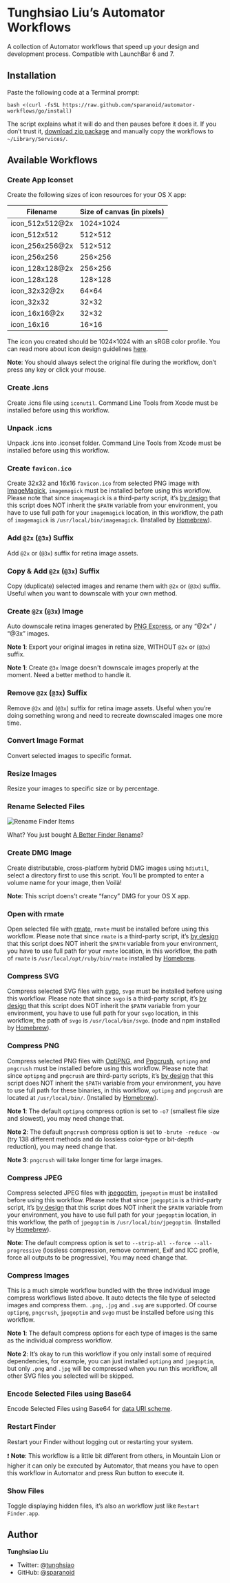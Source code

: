 # Tunghsiao Liu’s Automator Workflows
A collection of Automator workflows that speed up your design and development process. Compatible with LaunchBar 6 and 7.

## Installation
Paste the following code at a Terminal prompt:

```shell
bash <(curl -fsSL https://raw.github.com/sparanoid/automator-workflows/go/install)
```

The script explains what it will do and then pauses before it does it. If you don’t trust it, [download zip package](https://github.com/sparanoid/automator-workflows/releases) and manually copy the workflows to `~/Library/Services/`.

## Available Workflows

### Create App Iconset
Create the following sizes of icon resources for your OS X app:

Filename | Size of canvas (in pixels)
--- | ---
icon_512x512@2x | 1024×1024
icon_512x512    | 512×512
icon_256x256@2x | 512×512
icon_256x256    | 256×256
icon_128x128@2x | 256×256
icon_128x128    | 128×128
icon_32x32@2x   | 64×64
icon_32x32      | 32×32
icon_16x16@2x   | 32×32
icon_16x16      | 16×16

The icon you created should be 1024×1024 with an sRGB color profile. You can read more about icon design guidelines [here](http://developer.apple.com/library/mac/documentation/userexperience/conceptual/applehiguidelines/IconsImages/IconsImages.html).

**Note**: You should always select the original file during the workflow, don’t press any key or click your mouse.

### Create .icns
Create .icns file using `iconutil`. Command Line Tools from Xcode must be installed before using this workflow.

### Unpack .icns
Unpack .icns into .iconset folder. Command Line Tools from Xcode must be installed before using this workflow.

### Create `favicon.ico`
Create 32x32 and 16x16 `favicon.ico` from selected PNG image with [ImageMagick](http://www.imagemagick.org/), `imagemagick` must be installed before using this workflow. Please note that since `imagemagick` is a third-party script, it’s [by design](http://developer.apple.com/library/mac/#technotes/tn2065/_index.html) that this script does NOT inherit the `$PATH` variable from your environment, you have to use full path for your `imagemagick` location, in this workflow, the path of `imagemagick` is `/usr/local/bin/imagemagick`. (Installed by [Homebrew](http://mxcl.github.io/homebrew/)).

### Add `@2x` (`@3x`) Suffix
Add `@2x` or (`@3x`) suffix for retina image assets.

### Copy & Add `@2x` (`@3x`) Suffix
Copy (duplicate) selected images and rename them with `@2x` or (`@3x`)  suffix. Useful when you want to downscale with your own method.

### Create `@2x` (`@3x`) Image
Auto downscale retina images generated by [PNG Express](http://www.pngexpress.com/), or any “@2x” / “@3x” images.

**Note 1**: Export your original images in retina size, WITHOUT `@2x` or (`@3x`) suffix.

**Note 1**: Create `@3x` Image doesn't downscale images properly at the moment. Need a better method to handle it.

### Remove `@2x` (`@3x`) Suffix
Remove `@2x` and (`@3x`) suffix for retina image assets. Useful when you’re doing something wrong and need to recreate downscaled images one more time.

### Convert Image Format
Convert selected images to specific format.

### Resize Images
Resize your images to specific size or by percentage.

### Rename Selected Files

![Rename Finder Items](https://raw.github.com/sparanoid/rsrc/automator-workflows/01-rename-finder-items.png)

What? You just bought [A Better Finder Rename](http://www.publicspace.net/ABetterFinderRename/)?

### Create DMG Image
Create distributable, cross-platform hybrid DMG images using `hdiutil`, select a directory first to use this script. You’ll be prompted to enter a volume name for your image, then Voilà!

**Note**: This script doens’t create “fancy” DMG for your OS X app.

### Open with rmate
Open selected file with [rmate](https://github.com/textmate/rmate), `rmate` must be installed before using this workflow. Please note that since `rmate` is a third-party script, it’s [by design](http://developer.apple.com/library/mac/#technotes/tn2065/_index.html) that this script does NOT inherit the `$PATH` variable from your environment, you have to use full path for your `rmate` location, in this workflow, the path of `rmate` is `/usr/local/opt/ruby/bin/rmate` installed by [Homebrew](http://mxcl.github.io/homebrew/).

### Compress SVG
Compress selected SVG files with [svgo](https://github.com/svg/svgo), `svgo` must be installed before using this workflow. Please note that since `svgo` is a third-party script, it’s [by design](http://developer.apple.com/library/mac/#technotes/tn2065/_index.html) that this script does NOT inherit the `$PATH` variable from your environment, you have to use full path for your `svgo` location, in this workflow, the path of `svgo` is `/usr/local/bin/svgo`. (node and npm installed by [Homebrew](http://mxcl.github.io/homebrew/)).

### Compress PNG
Compress selected PNG files with [OptiPNG](http://optipng.sourceforge.net/), and [Pngcrush](http://pmt.sourceforge.net/pngcrush/), `optipng` and `pngcrush` must be installed before using this workflow. Please note that since `optipng` and `pngcrush` are third-party scripts, it’s [by design](http://developer.apple.com/library/mac/#technotes/tn2065/_index.html) that this script does NOT inherit the `$PATH` variable from your environment, you have to use full path for these binaries, in this workflow, `optipng` and `pngcrush` are located at `/usr/local/bin/`. (Installed by [Homebrew](http://mxcl.github.io/homebrew/)).

**Note 1**: The default `optipng` compress option is set to `-o7` (smallest file size and slowest), you may need change that.

**Note 2**: The default `pngcrush` compress option is set to `-brute -reduce -ow` (try 138 different methods and do lossless color-type or bit-depth reduction), you may need change that.

**Note 3**: `pngcrush` will take longer time for large images.

### Compress JPEG
Compress selected JPEG files with [jpegoptim](http://github.com/tjko/jpegoptim), `jpegoptim` must be installed before using this workflow. Please note that since `jpegoptim` is a third-party script, it’s [by design](http://developer.apple.com/library/mac/#technotes/tn2065/_index.html) that this script does NOT inherit the `$PATH` variable from your environment, you have to use full path for your `jpegoptim` location, in this workflow, the path of `jpegoptim` is `/usr/local/bin/jpegoptim`. (Installed by [Homebrew](http://mxcl.github.io/homebrew/)).

**Note**: The default compress option is set to `--strip-all --force --all-progressive` (lossless compression, remove comment, Exif and ICC profile, force all outputs to be progressive), You may need change that.

### Compress Images
This is a much simple workflow bundled with the three individual image compress workflows listed above. It auto detects the file type of selected images and compress them. `.png`, `.jpg` and `.svg` are supported. Of course `optipng`, `pngcrush`, `jpegoptim` and `svgo` must be installed before using this workflow.

**Note 1**: The default compress options for each type of images is the same as the individual compress workflow.

**Note 2**: It’s okay to run this workflow if you only install some of required dependencies, for example, you can just installed `optipng` and `jpegoptim`, but only `.png` and `.jpg` will be compressed when you run this workflow, all other SVG files you selected will be skipped.

### Encode Selected Files using Base64
Encode Selected Files using Base64 for [data URI scheme](http://en.wikipedia.org/wiki/Data_URI_scheme).

### Restart Finder
Restart your Finder without logging out or restarting your system.

:exclamation: **Note**: This workflow is a little bit different from others, in Mountain Lion or higher it can only be executed by Automator, that means you have to open this workflow in Automator and press Run button to execute it.

### Show Files
Toggle displaying hidden files, it’s also an workflow just like `Restart Finder.app`.

## Author
**Tunghsiao Liu**

- Twitter: @[tunghsiao](http://twitter.com/tunghsiao)
- GitHub: @[sparanoid](http://github.com/sparanoid)
